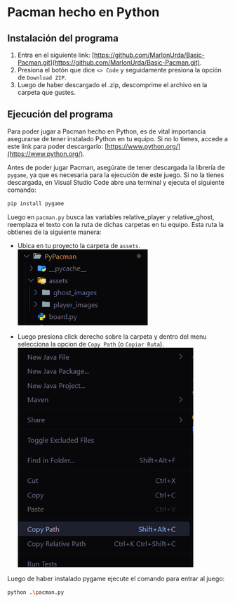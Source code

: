 # Pacman hecho en Python

## Instalación del programa

1. Entra en el siguiente link: [https://github.com/MarlonUrda/Basic-Pacman.git](https://github.com/MarlonUrda/Basic-Pacman.git).
2. Presiona el botón que dice `<> Code` y seguidamente presiona la opción de `Download ZIP`.
3. Luego de haber descargado el .zip, descomprime el archivo en la carpeta que gustes.

## Ejecución del programa

Para poder jugar a Pacman hecho en Python, es de vital importancia asegurarse de tener instalado Python en tu equipo. Si no lo tienes, accede a este link para poder descargarlo: [https://www.python.org/](https://www.python.org/).

Antes de poder jugar Pacman, asegúrate de tener descargada la librería de `pygame`, ya que es necesaria para la ejecución de este juego. Si no la tienes descargada, en Visual Studio Code abre una terminal y ejecuta el siguiente comando:

```bash
pip install pygame
```
Luego en `pacman.py` busca las variables relative_player y relative_ghost, reemplaza el texto con la ruta de dichas carpetas en tu equipo. Esta ruta la obtienes de la siguiente manera:

- Ubica en tu proyecto la carpeta de `assets`.
![assets_folder](./example/assets.png)

- Luego presiona click derecho sobre la carpeta y dentro del menu selecciona la opcion de `Copy Path` (o `Copiar Ruta`).
![copy_path](./example/menu.png)

Luego de haber instalado pygame ejecute el comando para entrar al juego:

```bash
python .\pacman.py
```